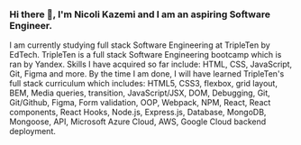 ### Hi there 👋, I'm Nicoli Kazemi and I am an aspiring Software Engineer. 

I am currently studying full stack Software Engineering at TripleTen by EdTech. TripleTen is a full stack Software Engineering bootcamp which is ran by Yandex. Skills I have acquired so far include: HTML, CSS, JavaScript, Git, Figma and more. By the time I am done, I will have learned TripleTen's full stack curriculum which includes: HTML5, CSS3, flexbox, grid layout, BEM, Media queries, transition, JavaScript/JSX, DOM, Debugging, Git, Git/Github, Figma, Form validation, OOP, Webpack, NPM, React, React components, React Hooks, Node.js, Express.js, Database, MongoDB, Mongoose, API, Microsoft Azure Cloud, AWS, Google Cloud backend deployment.
